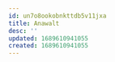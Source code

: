 ```yaml
---
id: un7o8ookobnkttdb5v11jxa
title: Anawalt
desc: ''
updated: 1689610941055
created: 1689610941055
---
```

